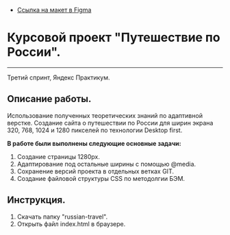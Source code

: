 

* [Ссылка на макет в Figma](https://www.figma.com/file/5S2WSbEFL6awjVWJ0NWL8Q/Sprint-3_-Russia-_-desktop-mobile?node-id=28503%3A0)



# Курсовой проект **"Путешествие по России".**
------------------------------------------
Третий спринт, Яндекс Практикум.

## Описание работы.
Использование полученных теоретических знаний по адаптивной верстке. Создание сайта о путешествии по России для ширин экрана 320, 768, 1024 и 1280 пикселей по технологии Desktop first.

__В работе были выполнены следующие основные задачи:__
1. Создание страницы 1280px.
2. Адаптирование под остальные ширины с помощью @media.
3. Сохранение версий проекта в отдельных ветках GIT.
4. Создание файловой структуры CSS по методолгии БЭМ.
 
## Инструкция.
1. Скачать папку "russian-travel".
2. Открыть файл index.html в браузере.

